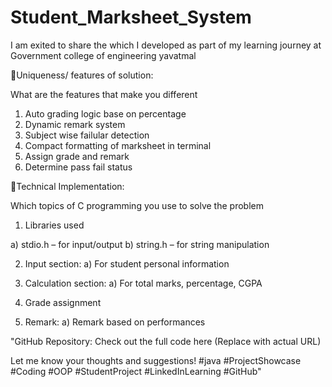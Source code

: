 # Student_Marksheet_System

I am exited to share the which I developed as part of my learning journey at Government college of engineering yavatmal 

🛑Uniqueness/ features of solution:

What are the features that make you different

1. Auto grading logic base on percentage
2. Dynamic remark system
3. Subject wise failular detection
4. Compact formatting of marksheet in terminal
5. Assign grade and remark
6. Determine pass fail status



🛑Technical Implementation:

Which topics of C programming you use to solve the problem

1. Libraries used

a) stdio.h – for input/output
b) string.h – for string manipulation

2. Input section:
a) For student personal information

3. Calculation section:
a) For total marks, percentage, CGPA

4. Grade assignment

5. Remark:
a) Remark based on performances 

"GitHub Repository:
Check out the full code here (Replace with actual URL)

Let me know your thoughts and suggestions!
#java #ProjectShowcase #Coding #OOP #StudentProject #LinkedInLearning #GitHub"




